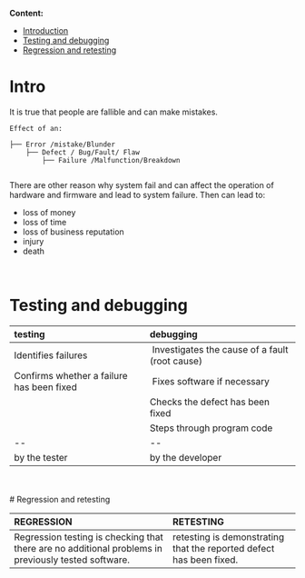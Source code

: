**Content:**
 - [Introduction](#1)
 - [Testing and debugging](#2)
 - [Regression and retesting](#3)


# Intro
 <a id="1"></a>
It is true that people are fallible and can make mistakes. 
```
Effect of an:

├── Error /mistake/Blunder
    ├── Defect / Bug/Fault/ Flaw
        ├── Failure /Malfunction/Breakdown


```
There are other reason why system fail and can affect the operation of hardware and firmware and lead to system failure. Then can lead to:
- loss of money
- loss of time
- loss of business reputation
- injury
- death

<br>

# Testing and debugging
<a id="2"></a>

|testing |debugging|
|:----|:----|
|Identifies failures| Investigates the cause of a fault (root cause)|
|Confirms whether a failure has been fixed| Fixes software if necessary|
| |Checks the defect has been fixed|
| |Steps through program code|
|-- |-- |
| by the tester |by the developer |

<br>
<br>
# Regression and retesting
<a id="3"></a>

|REGRESSION|RETESTING|
|:----|:----|
|Regression testing is checking that there are no additional problems in previously tested software. |retesting is demonstrating that the reported defect has been fixed.|
